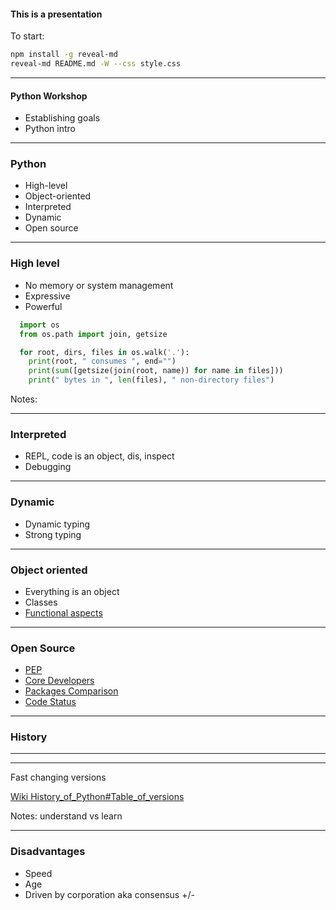 #### This is a presentation

To start:
```bash
npm install -g reveal-md
reveal-md README.md -W --css style.css
```

---
#### Python Workshop

* Establishing goals
* Python intro

---

### Python

* High-level
* Object-oriented
* Interpreted
* Dynamic
* Open source

---

### High level

* No memory or system management
* Expressive
* Powerful

```python
  import os
  from os.path import join, getsize

  for root, dirs, files in os.walk('.'):
    print(root, " consumes ", end="")
    print(sum([getsize(join(root, name)) for name in files]))
    print(" bytes in ", len(files), " non-directory files")

```

Notes:

---    

### Interpreted

* REPL, code is an object, dis, inspect
* Debugging

--- 

### Dynamic

* Dynamic typing
* Strong typing

---

### Object oriented

* Everything is an object
* Classes
* [Functional aspects](https://docs.python.org/3/howto/functional.html)


---

### Open Source

* [PEP](https://www.python.org/dev/peps/)
* [Core Developers](https://discuss.python.org/t/official-list-of-core-developers/924)
* [Packages Comparison](http://www.modulecounts.com/)
* [Code Status](https://www.openhub.net/p/python)

----

### History

----

<!-- .slide: data-background="https://i.imgur.com/uUspnyQ.png" -->

----

Fast changing versions

[Wiki History_of_Python#Table_of_versions](https://en.wikipedia.org/wiki/History_of_Python#Table_of_versions)

Notes:
understand vs learn

---

### Disadvantages

* Speed
* Age
* Driven by corporation aka consensus +/-
